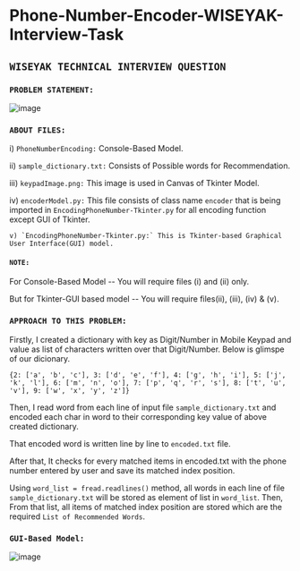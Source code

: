 # Phone-Number-Encoder-WISEYAK-Interview-Task

## `WISEYAK TECHNICAL INTERVIEW QUESTION`
 
 ### `PROBLEM STATEMENT:`

![image](https://user-images.githubusercontent.com/52848973/201769237-de8b5140-8155-4412-bd5b-537b47535d4b.png)

### `ABOUT FILES:`

   i) `PhoneNumberEncoding:` Console-Based Model.

   ii) `sample_dictionary.txt:` Consists of Possible words for Recommendation.

   iii) `keypadImage.png:` This image is used in Canvas of Tkinter Model.

   iv) `encoderModel.py:` This file consists of class name `encoder` that is being imported in `EncodingPhoneNumber-Tkinter.py` for all encoding function except GUI of         Tkinter.

    v) `EncodingPhoneNumber-Tkinter.py:` This is Tkinter-based Graphical User Interface(GUI) model.

#### `NOTE:`

   For Console-Based Model -- You will require files (i) and (ii) only. 

   But for Tkinter-GUI based model -- You will require files(ii), (iii), (iv) & (v).
 
 ### `APPROACH TO THIS PROBLEM:`
 
 Firstly, I created a dictionary with key as Digit/Number in Mobile Keypad and value as list of characters written over that Digit/Number. Below is glimspe of our dicionary.
 
`{2: ['a', 'b', 'c'], 3: ['d', 'e', 'f'], 4: ['g', 'h', 'i'], 5: ['j', 'k', 'l'], 6: ['m', 'n', 'o'], 7: ['p', 'q', 'r', 's'], 8: ['t', 'u', 'v'], 9: ['w', 'x', 'y', 'z']}`

Then, I read word from each line of input file `sample_dictionary.txt` and encoded each char in word to their corresponding key value of above created dictionary.

That encoded word is written line by line to `encoded.txt` file. 

After that, It checks for every matched items in encoded.txt with the phone number entered by user and save its matched index position. 

Using `word_list = fread.readlines()` method, all words in each line of file `sample_dictionary.txt` will be stored as element of list in `word_list`.
Then, From that list, all items of matched index position are stored which are the required `List of Recommended Words`.

### `GUI-Based Model:`

![image](https://user-images.githubusercontent.com/52848973/201776523-db95b078-feb4-48e1-ae00-966f3a969a1e.png)
